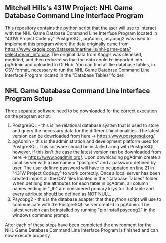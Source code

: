 ## Mitchell Hills's 431W Project: NHL Game Database Command Line Interface Program ##

This repository contains the python script that the user will use to interact with the NHL Game Database Command Line Interface Program located in "431W Project Code.py". PostgreSQL, pgAdmin, psycopg2 was used to implement this program where the data originally came from https://www.kaggle.com/datasets/martinellis/nhl-game-data?select=team_info.csv. The original data from Kaggle was cleansed, modified, and then reduced so that the data could be imported into pgAdmin and uploaded to GitHub. You can find all the database tables, in CSV format, necessary to run the NHL Game Database Command Line Interface Program located in the "Database Tables" folder.

## NHL Game Database Command Line Interface Program Setup ##

Three separate software need to be downloaded for the correct execution on the program script:

  1. PostgreSQL - this is the relational database system that is used to store and query the necessary data for the different functionalities. The latest version can be downloaded from here -> https://www.postgresql.org/
  2. pgAdmin - this is the administration and development platform used for PostgreSQL. This software should be installed along with PostgreSQL however, if this isn't the case the latest version can be downloaded from here -> https://www.pgadmin.org/. Upon downloading pgAdmin create a local server with a username = "postgres" and a password defined by user. The user defined password will have to be updated on line 21 in "431W Project Code.py" to work correctly. Once a local server has been created import all the CSV files located in the "Database Tables" folder. When defining the attributes for each table in pgAdmin, all column names ending in "_ID" are considered primary keys for that table and every attribute should be defined as NOT NULL.
  3. Psycopg2 - this is the database adapter that the python script will use to communicate with the PostgreSQL server created in pgAdmin. The latest version can be installed by running "pip install psycopg2" in the windows command prompt.

After each of these steps have been completed the environment for the NHL Game Database Command Line Interface Program is finished and can now execute properly
